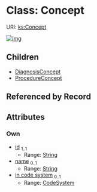 
# Class: Concept




URI: [ks:Concept](https://w3id.org/linkml/tests/kitchen_sink/Concept)


[![img](https://yuml.me/diagram/nofunky;dir:TB/class/[ProcedureConcept],[DiagnosisConcept],[CodeSystem]<in%20code%20system%200..1-%20[Concept&#124;id:string;name:string%20%3F],[Concept]^-[ProcedureConcept],[Concept]^-[DiagnosisConcept],[CodeSystem])](https://yuml.me/diagram/nofunky;dir:TB/class/[ProcedureConcept],[DiagnosisConcept],[CodeSystem]<in%20code%20system%200..1-%20[Concept&#124;id:string;name:string%20%3F],[Concept]^-[ProcedureConcept],[Concept]^-[DiagnosisConcept],[CodeSystem])

## Children

 * [DiagnosisConcept](DiagnosisConcept.md)
 * [ProcedureConcept](ProcedureConcept.md)

## Referenced by Record


## Attributes


### Own

 * [id](id.md)  <sub>1..1</sub>
     * Range: [String](String.md)
 * [name](name.md)  <sub>0..1</sub>
     * Range: [String](String.md)
 * [in code system](in_code_system.md)  <sub>0..1</sub>
     * Range: [CodeSystem](CodeSystem.md)
